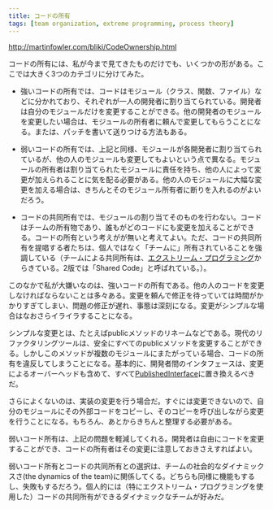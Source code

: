 ```yaml
---
title: コードの所有
tags: [team organization, extreme programming, process theory]
---
```


http://martinfowler.com/bliki/CodeOwnership.html

コードの所有には、私が今まで見てきたものだけでも、いくつかの形がある。ここでは大きく3つのカテゴリに分けてみた。

* 強いコードの所有では、コードはモジュール（クラス、関数、ファイル）などに分かれており、それぞれが一人の開発者に割り当てられている。開発者は自分のモジュールだけを変更することができる。他の開発者のモジュールを変更したい場合は、モジュールの所有者に頼んで変更してもらうことになる。または、パッチを書いて送りつける方法もある。

* 弱いコードの所有では、上記と同様、モジュールが各開発者に割り当てられているが、他の人のモジュールも変更してもよいという点で異なる。モジュールの所有者は割り当てられたモジュールに責任を持ち、他の人によって変更が加えられることに気を配る必要がある。他の人のモジュールに大幅な変更を加える場合は、きちんとそのモジュール所有者に断りを入れるのがよいだろう。

* コードの共同所有では、モジュールの割り当てそのものを行わない。コードはチームの所有物であり、誰もがどのコードにも変更を加えることができる。コードの所有という考えがが無いと考えてよい。ただ、コードの共同所有を提唱する者たちは、個人ではなく「チームに」所有されていることを強調している（チームによる共同所有は、[エクストリーム・プログラミング](http://www.martinfowler.com/articles/newMethodology.html#xp)からきている。2版では「Shared Code」と呼ばれている。）。

このなかで私が大嫌いなのは、強いコードの所有である。他の人のコードを変更しなければならないことは多々ある。変更を頼んで修正を待っていては時間がかかりすぎてしまい、問題の修正が遅れ、事態は深刻になる。変更がシンプルな場合はなおさらイライラすることになる。

シンプルな変更とは、たとえばpublicメソッドのリネームなどである。現代のリファクタリングツールは、安全にすべてのpublicメソッドを変更することができる。しかしこのメソッドが複数のモジュールにまたがっている場合、コードの所有を違反してしまうことになる。基本的に、開発者間のインタフェースは、変更によるオーバーヘッドも含めて、すべて[PublishedInterface](/PublishedInterface)に置き換えるべきだ。

さらによくないのは、実装の変更を行う場合だ。すぐには変更できないので、自分のモジュールにその外部コードをコピーし、そのコピーを呼び出しながら変更を行うことになる。もちろん、あとからきちんと整理する必要がある。

弱いコード所有は、上記の問題を軽減してくれる。開発者は自由にコードを変更することができ、コードの所有者はその変更に注意しておきさえすればよい。

弱いコード所有とコードの共同所有との選択は、チームの社会的なダイナミックスさ(the dynamics of the team)に関係してくる。どちらも同様に機能もするし、失敗もするだろう。個人的には（特にエクストリーム・プログラミングを使用した）コードの共同所有ができるダイナミックなチームが好みだ。
